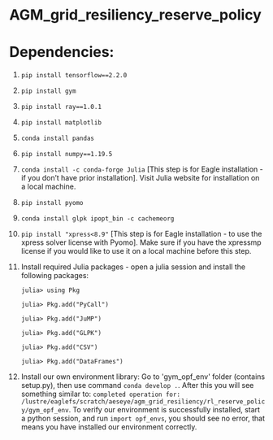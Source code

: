 # AGM_grid_resiliency_reserve_policy

# Dependencies:

1. ```pip install tensorflow==2.2.0```

2. ```pip install gym```


3. ```pip install ray==1.0.1```


4. ```pip install matplotlib```

5. ```conda install pandas```

6. ```pip install numpy==1.19.5```

7. ```conda install -c conda-forge Julia``` [This step is for Eagle installation - if you don’t have prior installation]. Visit Julia website for installation on a local machine.

8. ```pip install pyomo ```

9. ```conda install glpk ipopt_bin -c cachemeorg```

10. ```pip install "xpress<8.9"``` [This step is for Eagle installation - to use the xpress solver license with Pyomo]. Make sure if you have the xpressmp license if you would like to use it on a local machine before this step.

11. Install required Julia packages - open a julia session and install the following packages:
   
    ```julia> using Pkg```

    ```julia> Pkg.add("PyCall")```

    ```julia> Pkg.add("JuMP")```

    ```julia> Pkg.add("GLPK")```

    ```julia> Pkg.add("CSV")```

    ```julia> Pkg.add("DataFrames")    ```

12. Install our own environment library: Go to 'gym_opf_env' folder (contains setup.py), then use command ```conda develop .```. After this you will see something similar to: ```completed operation for: /lustre/eaglefs/scratch/aeseye/agm_grid_resiliency/rl_reserve_policy/gym_opf_env```. To verify our environment is successfully installed, start a python session, and run ```import opf_envs```, you should see no error, that means you have installed our environment correctly.